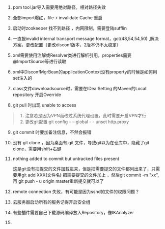 1.  pom tool.jar导入需要用绝对路径，相对路径失效
2. 全部import爆红，file-> invalidate Cache 重启
3. 启动时zookeeper 找不到路径 ，内网限制，需要登陆sufflin
4.  一直报invalid internal transport message format，got(48,54,54,50) ,解决方案，更改配置（更改disconf版本，2版本仍不太稳定）
5. xml需要使用注解或Resolver类进行解析引用，properties需要@ImportSource等进行读取
6.  xml中DisconfMgrBean的applicationContext没有property的时候是如何用set注入的

7. class文件downloadsource时，需要在IDea  Setting 的Maven的Local repository 开启Override

8. git pull 时出现 unable to access

> 1. 注意若是因为VPN而改过系统代理设置，此时需要开启VPN才行
> 2. 更改git配置  git config  – – global - - unset http.proxy

9. git commit 时要加备注信息，不然会报错

10. 没有 git clone ，因为桌面有.git 文件，导致git以为在仓库中，隐藏了git clone，需要用shift+右键

11. nothing added to commit but untracked files present

    这是git没有把提交的文件加载进来，但是把需要提交的文件都列出来了，只需要用git add XXX(文件名) 把需要提交的文件加上 ，然后git commit -m "xx",再 git  push - u  origin  master重新提交就可以了

12. remote connection 失败，有可能是因为sshd的文件的权限问题？

13. 云服务器启动所有的服务记得开启安全组

14. 有些插件需要自己下载源码编译放入Repository，像IKAnalyzer

15. 

    